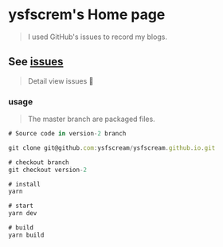 # ysfscrem's Home page

> I used GitHub's issues to record my blogs.



## See [issues](https://github.com/ysfscream/ysfscream.github.io/issues)

>  Detail view issues 🦄



### usage

> The master branch are packaged files.

```js
# Source code in version-2 branch

git clone git@github.com:ysfscream/ysfscream.github.io.git

# checkout branch
git checkout version-2

# install
yarn

# start
yarn dev

# build
yarn build
```
